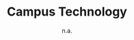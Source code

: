 ---
layout: leaf-node
title: "Campus Technology"
title-url: "https://campustechnology.com/Home.aspx"
author: "n.a."
groups: introduction-to-edtech
categories: useful-web-sites
topics: introductory-resources
summary: >
    This is the landing page for Campus Technology, an e-zine dedicated to technology in
    higher education, although some articles may cross into K-12, such as this one:
    Proposed NC Law Puts Professors in the K-12 Classroom (https://campustechnology.com/articles/2017/04/18/proposed-nc-law-puts-professors-in-the-k12-classroom.aspx).  Topics are not solely focused on educational technology.
cite: >
    Campus Technology. (2017) Retrieved April 20, 2017 from: https://campustechnology.com/Home.aspx
pub-date: 2017-04-20
added-date: 2017-04-20
resource-type: external-page
---